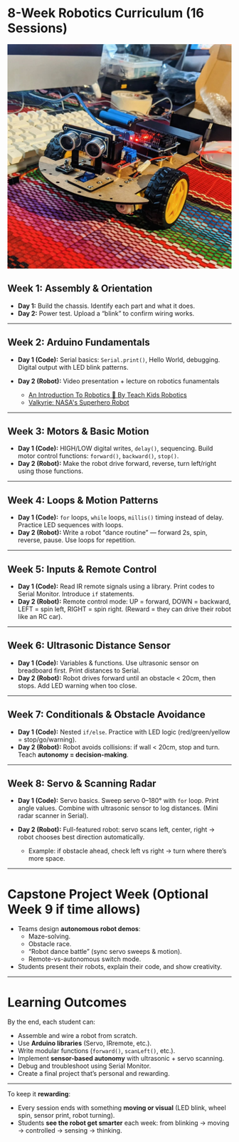 # 8-Week Robotics Curriculum (16 Sessions)

![Robot car built](images/robot.jpeg)

## Week 1: Assembly & Orientation

* **Day 1:** Build the chassis. Identify each part and what it does.
* **Day 2:** Power test. Upload a “blink” to confirm wiring works.



---

## Week 2: Arduino Fundamentals

- **Day 1 (Code):** Serial basics: `Serial.print()`, Hello World, debugging. Digital output with LED blink patterns.
- **Day 2 (Robot):** Video presentation + lecture on robotics funamentals

  - [An Introduction To Robotics 🤖 By Teach Kids Robotics](https://www.youtube.com/watch?v=HvMQONnCXbE)
  - [Valkyrie: NASA's Superhero Robot](https://www.youtube.com/watch?v=IE-YBaYjbqY)


---

## Week 3: Motors & Basic Motion

- **Day 1 (Code):** HIGH/LOW digital writes, `delay()`, sequencing. Build motor control functions: `forward()`, `backward()`, `stop()`.
- **Day 2 (Robot):** Make the robot drive forward, reverse, turn left/right using those functions.

---

## Week 4: Loops & Motion Patterns

- **Day 1 (Code):** `for` loops, `while` loops, `millis()` timing instead of delay. Practice LED sequences with loops.
- **Day 2 (Robot):** Write a robot “dance routine” — forward 2s, spin, reverse, pause. Use loops for repetition.

---

## Week 5: Inputs & Remote Control

- **Day 1 (Code):** Read IR remote signals using a library. Print codes to Serial Monitor. Introduce `if` statements.
- **Day 2 (Robot):** Remote control mode: UP = forward, DOWN = backward, LEFT = spin left, RIGHT = spin right. (Reward = they can drive their robot like an RC car).

---

## Week 6: Ultrasonic Distance Sensor

- **Day 1 (Code):** Variables & functions. Use ultrasonic sensor on breadboard first. Print distances to Serial.
- **Day 2 (Robot):** Robot drives forward until an obstacle < 20cm, then stops. Add LED warning when too close.

---

## Week 7: Conditionals & Obstacle Avoidance

- **Day 1 (Code):** Nested `if/else`. Practice with LED logic (red/green/yellow = stop/go/warning).
- **Day 2 (Robot):** Robot avoids collisions: if wall < 20cm, stop and turn. Teach **autonomy = decision-making**.

---

## Week 8: Servo & Scanning Radar

- **Day 1 (Code):** Servo basics. Sweep servo 0–180° with `for` loop. Print angle values. Combine with ultrasonic sensor to log distances. (Mini radar scanner in Serial).
- **Day 2 (Robot):** Full-featured robot: servo scans left, center, right → robot chooses best direction automatically.

  - Example: if obstacle ahead, check left vs right → turn where there’s more space.

---

# Capstone Project Week (Optional Week 9 if time allows)

- Teams design **autonomous robot demos**:
  - Maze-solving.
  - Obstacle race.
  - “Robot dance battle” (sync servo sweeps & motion).
  - Remote-vs-autonomous switch mode.
- Students present their robots, explain their code, and show creativity.

---

# Learning Outcomes

By the end, each student can:

- Assemble and wire a robot from scratch.
- Use **Arduino libraries** (Servo, IRremote, etc.).
- Write modular functions (`forward()`, `scanLeft()`, etc.).
- Implement **sensor-based autonomy** with ultrasonic + servo scanning.
- Debug and troubleshoot using Serial Monitor.
- Create a final project that’s personal and rewarding.

---

To keep it **rewarding**:

- Every session ends with something **moving or visual** (LED blink, wheel spin, sensor print, robot turning).
- Students **see the robot get smarter** each week: from blinking → moving → controlled → sensing → thinking.

